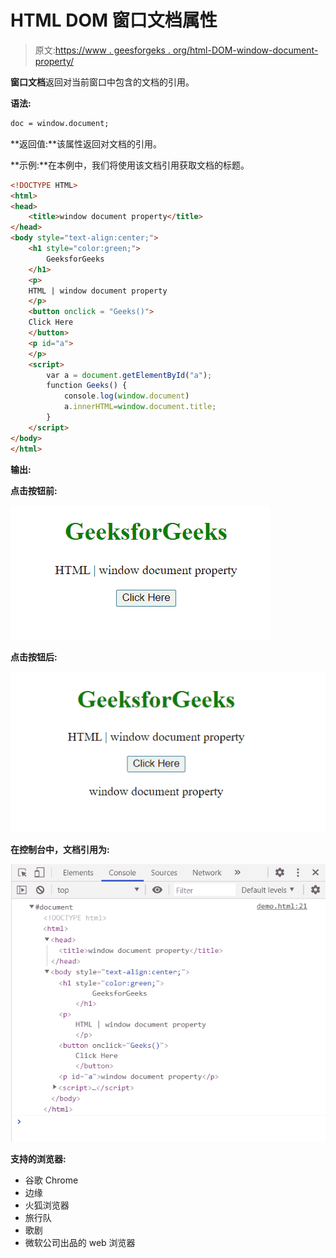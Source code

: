 # HTML DOM 窗口文档属性

> 原文:[https://www . geesforgeks . org/html-DOM-window-document-property/](https://www.geeksforgeeks.org/html-dom-window-document-property/)

**窗口文档**返回对当前窗口中包含的文档的引用。

**语法:**

```html
doc = window.document;
```

**返回值:**该属性返回对文档的引用。

**示例:**在本例中，我们将使用该文档引用获取文档的标题。

```html
<!DOCTYPE HTML> 
<html>  
<head>
    <title>window document property</title>
</head>   
<body style="text-align:center;">
    <h1 style="color:green;">  
        GeeksforGeeks  
    </h1> 
    <p> 
    HTML | window document property
    </p>
    <button onclick = "Geeks()">
    Click Here
    </button>
    <p id="a"> 
    </p>       
    <script> 
        var a = document.getElementById("a");
        function Geeks() {
            console.log(window.document)
            a.innerHTML=window.document.title; 
        } 
    </script> 
</body>   
</html>
```

**输出:**

**点击按钮前:**

![](img/1022878fd74603d2570dbc4968f734a8.png)

**点击按钮后:**

![](img/3d487065728f3bb1c18d33ad2a7f2ea8.png)

**在控制台中，文档引用为:**

![](img/2720a170d6c26852672bed3236beb9cb.png)

**支持的浏览器:**

*   谷歌 Chrome
*   边缘
*   火狐浏览器
*   旅行队
*   歌剧
*   微软公司出品的 web 浏览器